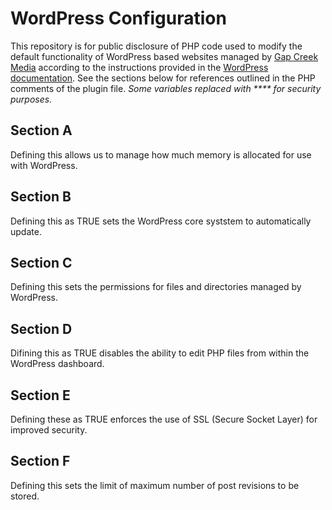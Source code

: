 # WordPress Configuration

This repository is for public disclosure of PHP code used to modify the default functionality of WordPress based websites managed by [Gap Creek Media](https://gapcreekmedia.com) according to the instructions provided in the [WordPress documentation](https://developer.wordpress.org/apis/wp-config-php/). See the sections below for references outlined in the PHP comments of the plugin file. _Some variables replaced with **** for security purposes._



## Section A

Defining this allows us to manage how much memory is allocated for use with WordPress.

## Section B

Defining this as TRUE sets the WordPress core syststem to automatically update.

## Section C

Defining this sets the permissions for files and directories managed by WordPress.

## Section D

Difining this as TRUE disables the ability to edit PHP files from within the WordPress dashboard.

## Section E

Defining these as TRUE enforces the use of SSL (Secure Socket Layer) for improved security.

## Section F

Defining this sets the limit of maximum number of post revisions to be stored.
